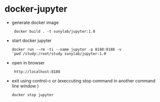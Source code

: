 # docker-jupyter

- generate docker image

   ``` 
    docker build . -t sunylab/jupyter:1.0 
   ```

- start docker jupyter
   ```
   docker run --rm -ti --name jupyter -p 8188:8188 -v `pwd`/study:/root/study sunylab/jupyter:1.0 
   ```

- open in browser

   ```
    http://localhost:8188
   ```

- exit using control-c or (execcuting stop command in another command line window )
   ```
   docker stop jupyter
   ```
